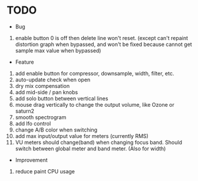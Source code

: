 # TODO

- Bug

1. enable button 0 is off then delete line won't reset.
(except can't repaint distortion graph when bypassed, and won't be fixed because cannot get sample max value when bypassed)

- Feature

1. add enable button for compressor, downsample, width, filter, etc.
2. auto-update check when open
3. dry mix compensation
4. add mid-side / pan knobs
5. add solo button between vertical lines
6. mouse drag vertically to change the output volume, like Ozone or saturn2
7. smooth spectrogram
8. add lfo control
9. change A/B color when switching
10. add max input/output value for meters (currently RMS)
11. VU meters should change(band) when changing focus band. Should switch between global meter and band meter. (Also for width)

- Improvement

1. reduce paint CPU usage

